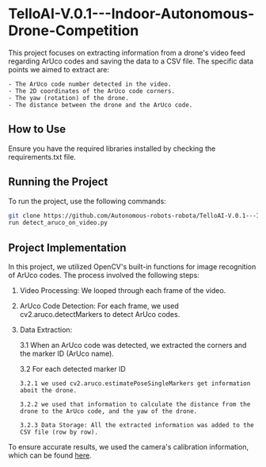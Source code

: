 # TelloAI-V.0.1---Indoor-Autonomous-Drone-Competition

This project focuses on extracting information from a drone's video feed regarding ArUco codes and saving the data to a CSV file. The specific data points we aimed to extract are:

    - The ArUco code number detected in the video.
    - The 2D coordinates of the ArUco code corners.
    - The yaw (rotation) of the drone.
    - The distance between the drone and the ArUco code.

## How to Use


Ensure you have the required libraries installed by checking the requirements.txt file.


## Running the Project

To run the project, use the following commands:

```sh
git clone https://github.com/Autonomous-robots-robota/TelloAI-V.0.1---Indoor-Autonomous-Drone-Competition.git
run detect_aruco_on_video.py
```


## Project Implementation

In this project, we utilized OpenCV's built-in functions for image recognition of ArUco codes. The process involved the following steps:

   1. Video Processing: We looped through each frame of the video.
   2. ArUco Code Detection: For each frame, we used cv2.aruco.detectMarkers to detect ArUco codes.
   3. Data Extraction:

      3.1 When an ArUco code was detected, we extracted the corners and the marker ID (ArUco name).

      3.2 For each detected marker ID
      
          3.2.1 we used cv2.aruco.estimatePoseSingleMarkers get information aboit the drone.

          3.2.2 we used that information to calculate the distance from the drone to the ArUco code, and the yaw of the drone.
      
          3.2.3 Data Storage: All the extracted information was added to the CSV file (row by row).

To ensure accurate results, we used the camera's calibration information, which can be found [here](https://tellopilots.com/threads/camera-intrinsic-parameter.2620/). 
